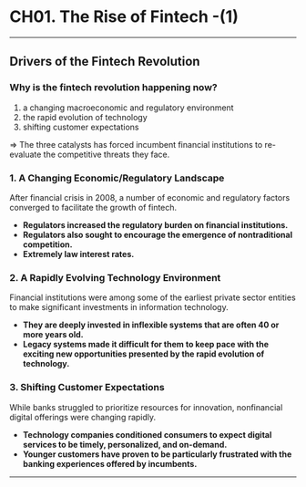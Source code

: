 # CH01. The Rise of Fintech -(1)

---


## Drivers of the Fintech Revolution

### Why is the fintech revolution happening now?

1. a changing macroeconomic and regulatory environment
2. the rapid evolution of technology
3. shifting customer expectations

⇒ The three catalysts has forced incumbent financial institutions to re-evaluate the competitive threats they face.

### 1. A Changing Economic/Regulatory Landscape

After financial crisis in 2008, a number of economic and regulatory factors converged to facilitate the growth of fintech.

- **Regulators increased the regulatory burden on financial institutions.**
- **Regulators also sought to encourage the emergence of nontraditional competition.**
- **Extremely law interest rates.**

### 2. A Rapidly Evolving Technology Environment

Financial institutions were among some of the earliest private sector entities to make significant investments in information technology.

- **They are deeply invested in inflexible systems that are often 40 or more years old.**
- **Legacy systems made it difficult for them to keep pace with the exciting new opportunities presented by the rapid evolution of technology.**

### 3. Shifting Customer Expectations

While banks struggled to prioritize resources for innovation, nonfinancial digital offerings were changing rapidly.

- **Technology companies conditioned consumers to expect digital services to be timely, personalized, and on-demand.**
- **Younger customers have proven to be particularly frustrated with the banking experiences offered by incumbents.**

---

